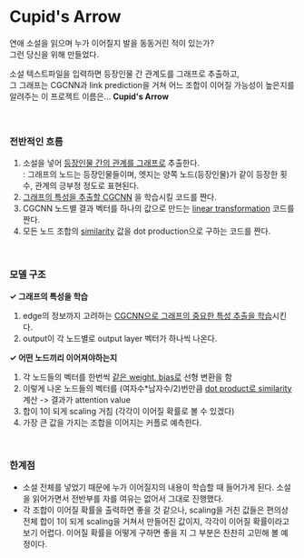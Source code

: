 # Cupid's Arrow</br>
연애 소설을 읽으며 누가 이어질지 발을 동동거린 적이 있는가?</br>
그런 당신을 위해 만들었다.</br>

소설 텍스트파일을 입력하면 등장인물 간 관계도를 그래프로 추출하고, </br>그 그래프는 CGCNN과 link prediction을 거쳐 어느 조합이 이어질 가능성이 높은지를 알려주는 이 프로젝트 이름은...
**Cupid's Arrow**</br>
</br>
</br>
### 전반적인 흐름</br>
1. 소설을 넣어 <U>등장인물 간의 관계를 그래프로</U> 추출한다.</br>
   : 그래프의 노드는 등장인물들이며, 엣지는 양쪽 노드(등장인물)가 같이 등장한 횟수, 관계의 긍부정 정도로 표현된다.</br>
2. <U>그래프의 특성을 추출할 CGCNN</U> 을 학습시킬 코드를 짠다.</br>
3. CGCNN 노드별 결과 벡터를 하나의 값으로 만드는 <U>linear transformation</U> 코드를 짠다.</br>
4. 모든 노드 조합의 <U>similarity</U> 값을 dot production으로 구하는 코드를 짠다.</br>
</br>

### 모델 구조
**✓ 그래프의 특성을 학습**</br>
1. edge의 정보까지 고려하는 <U>CGCNN으로 그래프의 중요한 특성 추출을 학습</U>시킨다.</br>
2. output이 각 노드별로 output layer 벡터가 하나씩 나온다.</br>

**✓ 어떤 노드끼리 이어져야하는지**</br>
1. 각 노드들의 벡터를 한번씩 <U>같은 weight, bias로</U> 선형 변환을 함</br>
2. 이렇게 나온 노드들의 벡터를 (여자수*남자수/2)번만큼 <U>dot product로 similarity</U> 계산 -> 결과가 attention value</br>
3. 합이 1이 되게 scaling 거침 (각각이 이어질 확률로 볼 수 있겠다)</br>
4. 가장 큰 값을 가지는 조합을 이어지는 커플로 예측한다.</br>
</br>

### 한계점
- 소설 전체를 넣었기 때문에 누가 이어질지의 내용이 학습할 때 들어가게 된다. 소설을 읽어가면서 전반부를 자를 여유는 없어서 그대로 진행했다.</br>
- 각 조합이 이어질 확률을 출력하면 좋을 것 같으나, scaling을 거친 값들은 편의상 전체 합이 1이 되게 scaling을 거쳐서 만들어진 값이지, 각각이 이어질 확률이라고 보기 어렵다. 이어질 확률을 어떻게 구하면 좋을 지 그 부분은 찬찬히 고민해 볼 예정이다.
